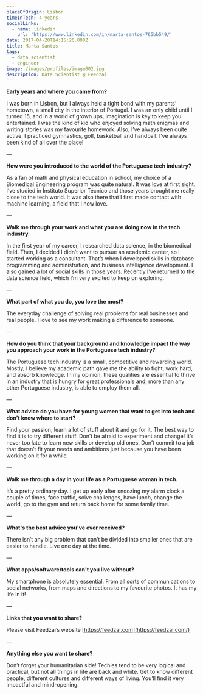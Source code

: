 ```yaml
---
placeOfOrigin: Lisbon
timeInTech: 4 years
socialLinks:
  - name: linkedin
    url: 'https://www.linkedin.com/in/marta-santos-765bb549/'
date: 2017-04-20T14:15:26.090Z
title: Marta Santos
tags:
  - data scientist
  - engineer
image: /images/profiles/image002.jpg
description: Data Scientist @ Feedzai
---
```

**Early years and where you
came from?**

I was born in Lisbon, but I always held a tight bond with my parents’ hometown, a small city in the interior of Portugal. I was an only child until I turned 15, and in a world of grown ups, imagination is key to keep you entertained. I was the kind of kid who enjoyed solving math enigmas and writing stories was my favourite homework. Also, I’ve always been quite active. I practiced gymnastics, golf, basketball and handball. I’ve always been kind of all over the place!

—

**How were you introduced
to the world of the Portuguese tech industry?**

As a fan of math and physical education in school, my choice of a Biomedical Engineering program was quite natural. It was love at first sight. I’ve studied in Instituto Superior Técnico and those years brought me really close to the tech world. It was also there that I first made contact with machine learning, a field that I now love.

—

**Walk me through your work
and what you are doing now in the tech industry.**

In the first year of my career, I researched data science, in the biomedical field. Then, I decided I didn’t want to pursue an academic career, so I started working as a consultant. That’s when I developed skills in database programming and administration, and business intelligence development. I also gained a lot of social skills in those years. Recently I’ve returned to the data science field, which I’m very excited to keep on exploring.

—

**What part of what you do,
you love the most?**

The everyday challenge of solving real problems for real businesses and real people. I love to see my work making a difference to someone. 

—

**How do you think that your
background and knowledge impact the way you approach your work in the
Portuguese tech industry?**

The Portuguese tech industry is a small, competitive and rewarding world. Mostly, I believe my academic path gave me the ability to fight, work hard, and absorb knowledge. In my opinion, these qualities are essential to thrive in an industry that is hungry for great professionals and, more than any other Portuguese industry, is able to employ them all. 

—

**What advice do you have
for young women that want to get into tech and don’t know where to start?**

Find your passion, learn a lot of stuff about it and go for it. The best way to find it is to try different stuff. Don’t be afraid to experiment and change! It’s never too late to learn new skills or develop old ones. Don’t commit to a job that doesn’t fit your needs and ambitions just because you have been working on it for a while.

—

**Walk me through a day in
your life as a Portuguese woman in tech.**

It’s a pretty ordinary day. I get up early after snoozing my alarm clock a couple of times, face traffic, solve challenges, have lunch, change the world, go to the gym and return back home for some family time.

—

**What's the best advice
you've ever received?**

There isn’t any big problem that can’t be divided into smaller ones that are easier to handle. Live one day at the time.

—

**What apps/software/tools
can't you live without?**

My smartphone is absolutely essential. From all sorts of communications to social networks, from maps and directions to my favourite photos. It has my life in it!

—

**Links that you want to share?**

Please visit Feedzai’s website [https://feedzai.com](https://feedzai.com/)

—

**Anything
else you want to share?**

Don’t forget your humanitarian side! Techies tend to be very logical and practical, but not all things in life are back and white. Get to know different people, different cultures and different ways of living. You’ll find it very impactful and mind-opening.
